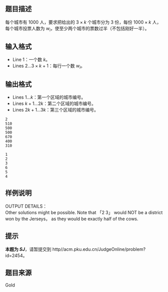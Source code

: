 ## 题目描述
每个城市有 $1000$ 人，要求把给出的 $3\times k$ 个城市分为 $3$ 份，每份 $1000\times k$ 人，每个城市投票人数为 $w_i$，使至少两个城市的票数过半（不包括刚好一半）。
## 输入格式
* Line $1$：一个数 $k$。
* Lines $2\dots 3\times k+1$：每行一个数 $w_i$。
## 输出格式
* Lines $1\dots k$：第一个区域的城市编号。
* Lines $k+1\dots 2k$：第二个区域的城市编号。
* Lines $2k+1\dots 3k$：第三个区域的城市编号。
```input1
2
510
500
500
670
400
310
```
```output1
1
2
3
6
5
4
```
## 样例说明
OUTPUT DETAILS：  
Other solutions might be possible. Note that 「$2\;3$」 would NOT be a district won by the Jerseys， as they would be exactly half of the cows.

## 提示
**本题为 $SJ$**，请暂提交到 http//acm.pku.edu.cn/JudgeOnline/problem?id=2454。
## 题目来源
Gold